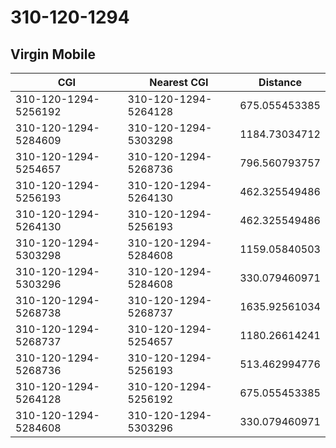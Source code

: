 # 310-120-1294
## Virgin Mobile


| CGI | Nearest CGI | Distance |
|-----|-------------|----------|
| 310-120-1294-5256192 | 310-120-1294-5264128 | 675.055453385 |
| 310-120-1294-5284609 | 310-120-1294-5303298 | 1184.73034712 |
| 310-120-1294-5254657 | 310-120-1294-5268736 | 796.560793757 |
| 310-120-1294-5256193 | 310-120-1294-5264130 | 462.325549486 |
| 310-120-1294-5264130 | 310-120-1294-5256193 | 462.325549486 |
| 310-120-1294-5303298 | 310-120-1294-5284608 | 1159.05840503 |
| 310-120-1294-5303296 | 310-120-1294-5284608 | 330.079460971 |
| 310-120-1294-5268738 | 310-120-1294-5268737 | 1635.92561034 |
| 310-120-1294-5268737 | 310-120-1294-5254657 | 1180.26614241 |
| 310-120-1294-5268736 | 310-120-1294-5256193 | 513.462994776 |
| 310-120-1294-5264128 | 310-120-1294-5256192 | 675.055453385 |
| 310-120-1294-5284608 | 310-120-1294-5303296 | 330.079460971 |
